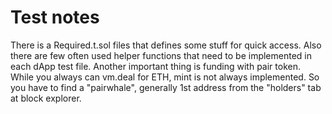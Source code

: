 # Test notes
There is a Required.t.sol files that defines some stuff for quick access. Also there are few often used helper functions that need to be implemented in each dApp test file.
Another important thing is funding with pair token. While you always can vm.deal for ETH, mint is not always implemented. So you have to find a "pairwhale", generally 1st address from the "holders" tab at block explorer.